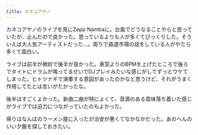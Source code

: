 ```yaml
---
title: カネコアヤノ
---
```


カネコアヤノのライブを見にZepp Nambaに。台風でどうなることやらと思っていたが、止んだので良かった。思っているよりも人が多くてびっくりした。そういえば大人気アーティストだった…。周りで森道市場の話をしている人がやたら多くて面白い。

ライブは前半が微妙で後半が良かった。車窓よりのBPMを上げたところで後ろでタイトにドラムが鳴ってるせいでDJプレイみたいな感じがしてずっとウケてしまった。ヒトツナギで演奏する意図があったのかなと思うけど、それがうまく作用してたとは言いがたかったな。

後半はすごくよかった。新曲二曲が特によくて、音源のある意味落ち着いた感じがライブでは迫力につながっていたのもよかった。

帰りはなんばのラーメン屋に入ったが治安が悪くてなかなかだった。あのへんのいい夕飯を探しておきたい。
